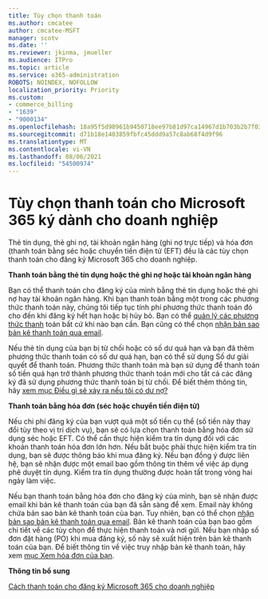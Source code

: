 ```yaml
---
title: Tùy chọn thanh toán
ms.author: cmcatee
author: cmcatee-MSFT
manager: scotv
ms.date: ''
ms.reviewer: jkinma, jmueller
ms.audience: ITPro
ms.topic: article
ms.service: o365-administration
ROBOTS: NOINDEX, NOFOLLOW
localization_priority: Priority
ms.custom:
- commerce_billing
- "1639"
- "9000134"
ms.openlocfilehash: 18a95f5d98961b9450718ee97b81d97ca14967d1b703b2b7f034d15e46f1a1bd
ms.sourcegitcommit: d71b18e1403859fbfc45ddd9a57c8ab68f4d9f96
ms.translationtype: MT
ms.contentlocale: vi-VN
ms.lasthandoff: 08/06/2021
ms.locfileid: "54500974"
---
```

# <a name="payment-options-for-microsoft-365-for-business-subscriptions"></a>Tùy chọn thanh toán cho Microsoft 365 ký dành cho doanh nghiệp
  
Thẻ tín dụng, thẻ ghi nợ, tài khoản ngân hàng (ghi nợ trực tiếp) và hóa đơn (thanh toán bằng séc hoặc chuyển tiền điện tử (EFT) đều là các tùy chọn thanh toán cho đăng ký Microsoft 365 cho doanh nghiệp.
  
**Thanh toán bằng thẻ tín dụng hoặc thẻ ghi nợ hoặc tài khoản ngân hàng**
  
Bạn có thể thanh toán cho đăng ký của mình bằng thẻ tín dụng hoặc thẻ ghi nợ hay tài khoản ngân hàng. Khi bạn thanh toán bằng một trong các phương thức thanh toán này, chúng tôi tiếp tục tính phí phương thức thanh toán đó cho đến khi đăng ký hết hạn hoặc bị hủy bỏ. Bạn có thể [quản lý các phương thức thanh](/microsoft-365/commerce/billing-and-payments/manage-payment-methods) toán bất cứ khi nào bạn cần. Bạn cũng có thể chọn [nhận bản sao bản kê thanh toán qua email](/microsoft-365/commerce/billing-and-payments/view-your-bill-or-invoice#receive-a-copy-of-your-billing-statement-in-email).

Nếu thẻ tín dụng của bạn bị từ chối hoặc có số dư quá hạn và  bạn đã thêm phương thức thanh toán có số dư quá hạn, bạn có thể sử dụng Số dư giải quyết để thanh toán. Phương thức thanh toán mà bạn sử dụng để thanh toán số tiền quá hạn trở thành phương thức thanh toán mới cho tất cả các đăng ký đã sử dụng phương thức thanh toán bị từ chối. Để biết thêm thông tin, hãy [xem mục Điều gì sẽ xảy ra nếu tôi có dư nợ?](/microsoft-365/commerce/billing-and-payments/pay-for-your-subscription#what-if-i-have-an-outstanding-balance)

**Thanh toán bằng hóa đơn (séc hoặc chuyển tiền điện tử)**
  
Nếu chi phí đăng ký của bạn vượt quá một số tiền cụ thể (số tiền này thay đổi tùy theo vị trí dịch vụ), bạn sẽ có lựa chọn thanh toán bằng hóa đơn sử dụng séc hoặc EFT. Có thể cần thực hiện kiểm tra tín dụng đối với các khoản thanh toán hóa đơn lớn hơn. Nếu bắt buộc phải thực hiện kiểm tra tín dụng, bạn sẽ được thông báo khi mua đăng ký. Nếu bạn đồng ý được liên hệ, bạn sẽ nhận được một email bao gồm thông tin thêm về việc áp dụng phê duyệt tín dụng. Kiểm tra tín dụng thường được hoàn tất trong vòng hai ngày làm việc.

Nếu bạn thanh toán bằng hóa đơn cho đăng ký của mình, bạn sẽ nhận được email khi bản kê thanh toán của bạn đã sẵn sàng để xem. Email này không chứa bản sao bản kê thanh toán của bạn. Tuy nhiên, bạn có thể chọn [nhận bản sao bản kê thanh toán qua email](/microsoft-365/commerce/billing-and-payments/view-your-bill-or-invoice#receive-a-copy-of-your-billing-statement-in-email). Bản kê thanh toán của bạn bao gồm chi tiết về các tùy chọn để thực hiện thanh toán và nơi gửi. Nếu bạn nhập số đơn đặt hàng (PO) khi mua đăng ký, số này sẽ xuất hiện trên bản kê thanh toán của bạn. Để biết thông tin về việc truy nhập bản kê thanh toán, hãy xem [mục Xem hóa đơn của bạn](/microsoft-365/commerce/billing-and-payments/view-your-bill-or-invoice).
  
**Thông tin bổ sung**
  
[Cách thanh toán cho đăng ký Microsoft 365 cho doanh nghiệp](/microsoft-365/commerce/billing-and-payments/pay-for-your-subscription)